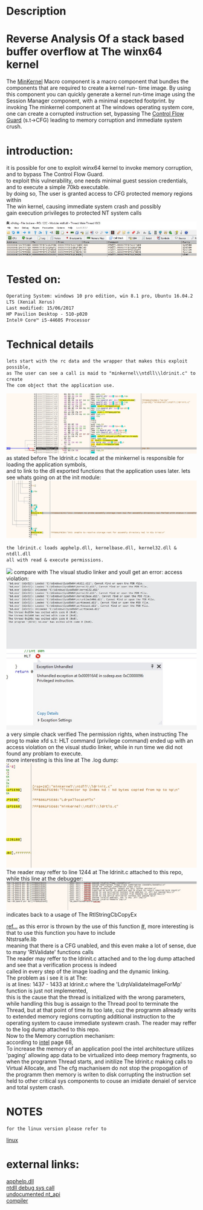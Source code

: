 # Description<br>

# Reverse Analysis Of a stack based buffer overflow at The winx64 kernel
The <html><a href="https://msdn.microsoft.com/en-us/library/aa939644(v=winembedded.5).aspx">MinKernel</a></html>
Macro component is a macro component that bundles the components that are required to create a kernel run-    time    image. By using this component you can quickly generate a kernel run-time image using the Session Manager component, with a                minimal expected footprint. by invoking The minkernel component at The windows operating system core, one can create a corrupted          instruction set, bypassing The <html><a href="https://msdn.microsoft.com/en-us/library/windows/desktop/mt637065(v=vs.85).aspx">Control Flow Guard</a></html> (s.t->CFG) leading to memory corruption and immediate system crush.

# introduction:
   it is possible for one to exploit winx64 kernel to invoke memory corruption, <br>
   and to bypass The Control Flow Guard. <br>
   to exploit this vulnerability, one needs minimal guest session credentials,<br>
   and to execute a simple 70kb executable.<br>
   by doing so, The user is granted access to CFG protected memory regions within<br>
   The win kernel, causing immediate system crash and possibly<br>
   gain execution privileges to protected NT system calls<br>

![](pic/callstack.jpg)
   
#    Tested on:

    Operating System: windows 10 pro edition, win 8.1 pro, Ubuntu 16.04.2 LTS (Xenial Xerus)
    Last modified: 15/06/2017
    HP Pavilion Desktop - 510-p020
    Intel® Core™ i5-4460S Processor
   
# Technical details
    lets start with the rc data and the wrapper that makes this exploit possible,
    as The user can see a call is maid to "minkernel\\ntdll\\ldrinit.c" to create
    The com object that the application use.
![](pic/rc.jpg)
    as stated before The ldrinit.c located at the minkernel is responsible for loading the application symbols,<br>
    and to link to the dll exported functions that the application uses later.
    lets see whats going on at the init module:
![](pic/attemp.jpg)

    the ldrinit.c loads apphelp.dll, kernelbase.dll, kernel32.dll & ntdll.dll
    all with read & execute permissions.
![](/pic/permit.jpg)
    compare with The visual studio linker and youll get an error: access violation:
![](pic/cannotload.jpg)
![](pic/exc.jpg)
    a very simple chack verified The permission rights, when instructing The prog to make
    xfd s.t: HLT command (privilege command) ended up with an access violation on the
    visual studio linker, while in run time we did not found any problam to execute.<br>
    more interesting is this line at The .log dump:<br>
![](pic/ldrinit2.jpg)<br>
    The reader may reffer to line 1244 at The ldrinit.c attached to this repo, while this line at
    the debugger:<br>
![](pic/callerpassed.jpg)
    indicates back to a usage of The RtlStringCbCopyEx<br>
<html><a href="https://msdn.microsoft.com/en-us/library/windows/hardware/ff562807(v=vs.85).aspx">ref...</a></html>
    as this error is thrown by the use of this function
    <html><a href="https://www.google.com/search?q=caller+passed+nonzero+buffer+length+but+NULL+buffer+pointer&rlz=1C1CHZL_iwIL748IL748&oq=caller+passed+nonzero+buffer+length+but+NULL+buffer+pointer&aqs=chrome..69i57.727j0j7&sourceid=chrome&ie=UTF-8#q=caller+passed+non+zero+buffer+length+but+NULL+buffer+pointer">#</a></html>, more interesting is that to use this function you have to include<br>
    Ntstrsafe.lib<br>
    meaning that there is a CFG unabled, and this even make a lot of sense, due to many 'RtValidate' functions calls<br>
    The reader may reffer to the ldrinit.c attached and to the log dump attached and see that a verification process is indeed<br>
    called in every step of the image loading and the dynamic linking.<br>
    The problem as i see it is at The:<br>
    is at lines: 1437 - 1433 at ldrinit.c where the 'LdrpValidateImageForMp' function is just not implemented,<br>
    this is the cause that the thread is initialized with the wrong parameters, while handling this bug is assaign to the Thread pool to terminate the Thread, but at that point of time its too late, cuz the programm allready writs to extended memory regions corrupting additional instruction to the operating system to cause immediate systewm crash. The reader may reffer to the log dump attached to this repo.<br>
    Now to the Memory corruption mechanism:<br>
    according to <html><a href="https://www.intel.com/Assets/en_US/PDF/manual/253668.pdf">intel</a></html> page 68,<br>
    To increase the memory of an application pool the intel architecture utilizes 'paging' allowing app data to be virtualized into deep memory fragments, so when the programm Thread starts, and initilize The ldrinit.c making calls to Virtual Allocate, and The cfg machanisem do not stop the propogation of the programm then memory is writen to disk corrupting the instruction set held to other critical sys components to couse an imidiate denaiel of service and total system crash.
    

# NOTES
    for the linux version please refer to 
<html><a href="https://github.com/kukuriku/UniversalDanielOfService/tree/master/ReUnix">linux</a></html>
    


# external links:
<html><a href="http://windows10dll.nirsoft.net/apphelp_dll.html">apphelp.dll</a></html><br>
<html><a href="http://www.52pojie.cn/thread-161284-1-1.html">ntdll debug sys call</a></html><br>
<html><a href="https://undocumented.ntinternals.net/index.html?page=UserMode%2FUndocumented%20Functions%2FError%2FNtRaiseHardError.html">undocumented nt_api</a></html><br>
<html><a href="https://msdn.microsoft.com/en-us/library/610ecb4h.aspx">compiler</a></html>

